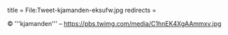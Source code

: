 title = File:Tweet-kjamanden-eksufw.jpg
redirects =
>>>>

© '''kjamanden''' – https://pbs.twimg.com/media/C1hnEK4XgAAmmxv.jpg